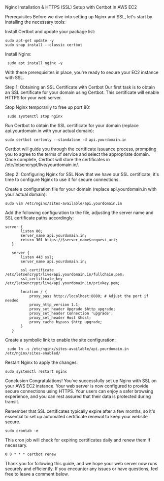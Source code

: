Nginx Installation & HTTPS (SSL) Setup with Certbot In AWS EC2

Prerequisites
Before we dive into setting up Nginx and SSL, let's start by installing the necessary tools:

Install Certbot and update your package list:
```
sudo apt-get update -y
sudo snap install --classic certbot
```
Install Nginx:
```
 sudo apt install nginx -y
```
With these prerequisites in place, you're ready to secure your EC2 instance with SSL.

Step 1: Obtaining an SSL Certificate with Certbot
Our first task is to obtain an SSL certificate for your domain using Certbot. This certificate will enable HTTPS for your web server.

Stop Nginx temporarily to free up port 80:
 ```
  sudo systemctl stop nginx
```
Run Certbot to obtain the SSL certificate for your domain (replace api.yourdomain.in with your actual domain):
  ```
 sudo certbot certonly --standalone -d api.yourdomain.in
```
Certbot will guide you through the certificate issuance process, prompting you to agree to the terms of service and select the appropriate domain. Once complete, Certbot will store the certificates in /etc/letsencrypt/live/yourdomain.in/.

Step 2: Configuring Nginx for SSL
Now that we have our SSL certificate, it's time to configure Nginx to use it for secure connections.

Create a configuration file for your domain (replace api.yourdomain.in with your actual domain):
 ```
 sudo vim /etc/nginx/sites-available/api.yourdomain.in
```
Add the following configuration to the file, adjusting the server name and SSL certificate paths accordingly:
```
server {
       listen 80;
       server_name api.yourdomain.in;
       return 301 https://$server_name$request_uri;
   }

   server {
       listen 443 ssl;
       server_name api.yourdomain.in;

       ssl_certificate /etc/letsencrypt/live/api.yourdomain.in/fullchain.pem;
       ssl_certificate_key /etc/letsencrypt/live/api.yourdomain.in/privkey.pem;

       location / {
           proxy_pass http://localhost:8080; # Adjust the port if needed
           proxy_http_version 1.1;
           proxy_set_header Upgrade $http_upgrade;
           proxy_set_header Connection 'upgrade';
           proxy_set_header Host $host;
           proxy_cache_bypass $http_upgrade;
       }
   }
```
Create a symbolic link to enable the site configuration:
 ```
  sudo ln -s /etc/nginx/sites-available/api.yourdomain.in /etc/nginx/sites-enabled/
```
Restart Nginx to apply the changes:
 ```
 sudo systemctl restart nginx
```
Conclusion
Congratulations! You've successfully set up Nginx with SSL on your AWS EC2 instance. Your web server is now configured to provide secure connections using HTTPS. Your users can enjoy a safer browsing experience, and you can rest assured that their data is protected during transit.

Remember that SSL certificates typically expire after a few months, so it's essential to set up automated certificate renewal to keep your website secure.

```
sudo crontab -e
```
This cron job will check for expiring certificates daily and renew them if necessary.
```
0 0 * * * certbot renew
```
Thank you for following this guide, and we hope your web server now runs securely and efficiently. If you encounter any issues or have questions, feel free to leave a comment below.

